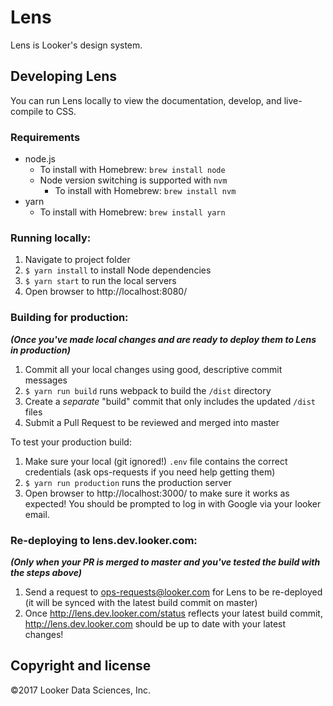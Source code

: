 # Lens

Lens is Looker's design system.

## Developing Lens

You can run Lens locally to view the documentation, develop, and live-compile to CSS.

### Requirements

- node.js
  - To install with Homebrew: `brew install node`
  - Node version switching is supported with `nvm`
    - To install with Homebrew: `brew install nvm`
- yarn
  - To install with Homebrew: `brew install yarn`

### Running locally:
1. Navigate to project folder
2. `$ yarn install` to install Node dependencies
3. `$ yarn start` to run the local servers
4. Open browser to http://localhost:8080/

### Building for production:
_**(Once you've made local changes and are ready to deploy them to Lens in production)**_

1. Commit all your local changes using good, descriptive commit messages
2. `$ yarn run build` runs webpack to build the `/dist` directory
3. Create a _separate_ "build" commit that only includes the updated `/dist` files
4. Submit a Pull Request to be reviewed and merged into master

To test your production build:
1. Make sure your local (git ignored!) `.env` file contains the correct credentials (ask ops-requests if you need help getting them)
2. `$ yarn run production` runs the production server
3. Open browser to http://localhost:3000/ to make sure it works as expected! You should be prompted to log in with Google via your looker email.

### Re-deploying to lens.dev.looker.com:
_**(Only when your PR is merged to master and you've tested the build with the steps above)**_

1. Send a request to ops-requests@looker.com for Lens to be re-deployed (it will be synced with the latest build commit on master)
2. Once http://lens.dev.looker.com/status reflects your latest build commit, http://lens.dev.looker.com should be up to date with your latest changes!

## Copyright and license
©2017 Looker Data Sciences, Inc.
